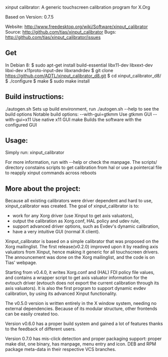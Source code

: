 xinput calibrator: A generic touchscreen calibration program for X.Org

Based on Version: 0.7.5

Website: http://www.freedesktop.org/wiki/Software/xinput_calibrator
Source:  http://github.com/tias/xinput_calibrator
Bugs:    http://github.com/tias/xinput_calibrator/issues


Get
---
In Debian 8:
$ sudo apt-get install build-essential libx11-dev libxext-dev libxi-dev x11proto-input-dev libxrandrdev
$ git clone https://github.com/ADTL/xinput_calibrator_d8.git
$ cd xinput_calibrator_d8/
$ ./configure
$ make
$ sudo make install

Build instructions:
-------------------
./autogen.sh
    Sets up build environment, run ./autogen.sh --help to see the build options
    Notable build options:
    --with-gui=gtkmm        Use gtkmm GUI
    --with-gui=x11          Use native x11 GUI
make
    Builds the software with the configured GUI

Usage:
------
Simply run:
    xinput_calibrator

For more information, run with --help or check the manpage.
The scripts/ directory constains scripts to get calibration from hal or use a pointercal file to reapply xinput commands across reboots


More about the project:
-----------------------
Because all existing calibrators were driver dependent and hard to use, xinput_calibrator was created. The goal of xinput_calibrator is to: 
* work for any Xorg driver (use Xinput to get axis valuators), 
* output the calibration as Xorg.conf, HAL policy and udev rule, 
* support advanced driver options, such as Evdev's dynamic calibration, 
* have a very intuitive GUI (normal X client). 

Xinput_calibrator is based on a simple calibrator that was proposed on the Xorg mailinglist. The first release(v0.2.0) improved upon it by reading axis valuators from Xinput, hence making it generic for all touchscreen drivers. The announcement was done on the Xorg mailinglist, and the code is on Tias' webpage. 

Starting from v0.4.0, it writes Xorg.conf and (HAL) FDI policy file values, and contains a wrapper script to get axis valuator information for the evtouch driver (evtouch does not export the current calibration through its axis valuators). It is also the first program to support dynamic evdev calibration, by using its advanced Xinput functionality.

The v0.5.0 version is written entirely in the X window system, needing no external dependencies. Because of its modular structure, other frontends can be easily created too.

Version v0.6.0 has a proper build system and gained a lot of features thanks to the feedback of different users.

Version 0.7.0 has mis-click detection and proper packaging support: proper make dist, one binary, has manpage, menu entry and icon. DEB and RPM package meta-data in their respective VCS branches.
